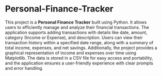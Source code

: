 # Personal-Finance-Tracker
This project is a **Personal Finance Tracker** built using Python. It allows users to efficiently manage and analyze their financial transactions. The application supports adding transactions with details like date, amount, category (Income or Expense), and description. Users can view their transaction history within a specified date range, along with a summary of total income, expenses, and net savings. Additionally, the project provides a graphical representation of income and expenses over time using Matplotlib. The data is stored in a CSV file for easy access and portability, and the application ensures a user-friendly experience with clear prompts and error handling.




